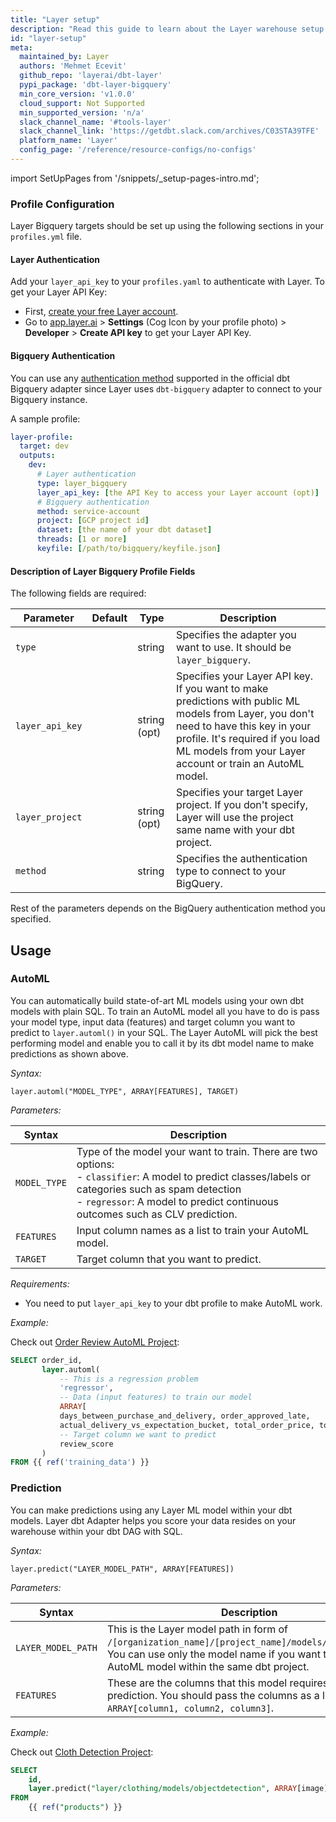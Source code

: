 ```yaml
---
title: "Layer setup"
description: "Read this guide to learn about the Layer warehouse setup in dbt."
id: "layer-setup"
meta:
  maintained_by: Layer
  authors: 'Mehmet Ecevit'
  github_repo: 'layerai/dbt-layer'
  pypi_package: 'dbt-layer-bigquery'
  min_core_version: 'v1.0.0'
  cloud_support: Not Supported
  min_supported_version: 'n/a'
  slack_channel_name: '#tools-layer'
  slack_channel_link: 'https://getdbt.slack.com/archives/C03STA39TFE'
  platform_name: 'Layer'
  config_page: '/reference/resource-configs/no-configs'
---
```



import SetUpPages from '/snippets/_setup-pages-intro.md';

<SetUpPages meta={frontMatter.meta} />

### Profile Configuration

Layer Bigquery targets should be set up using the following sections in your `profiles.yml` file.
#### Layer Authentication
Add your `layer_api_key` to your `profiles.yaml` to authenticate with Layer. To get your Layer API Key:
- First, [create your free Layer account](https://app.layer.ai/login?returnTo=%2Fgetting-started).
- Go to [app.layer.ai](https://app.layer.ai) > **Settings** (Cog Icon by your profile photo) > **Developer** > **Create API key** to get your Layer API Key.

#### Bigquery Authentication
You can use any [authentication method](https://docs.getdbt.com/reference/warehouse-profiles/bigquery-setup) supported in the official dbt Bigquery adapter since Layer uses `dbt-bigquery` adapter to connect to your Bigquery instance. 


A sample profile:

<File name='profiles.yml'>

```yaml
layer-profile:
  target: dev
  outputs:
    dev:
      # Layer authentication
      type: layer_bigquery
      layer_api_key: [the API Key to access your Layer account (opt)]
      # Bigquery authentication
      method: service-account
      project: [GCP project id]
      dataset: [the name of your dbt dataset]
      threads: [1 or more]
      keyfile: [/path/to/bigquery/keyfile.json]
```

</File>

#### Description of Layer Bigquery Profile Fields

The following fields are required:

Parameter               | Default     | Type         | Description
----------------------- | ----------- |--------------| ---
`type`                  |             | string       | Specifies the adapter you want to use. It should be `layer_bigquery`.
`layer_api_key`         |             | string (opt) | Specifies your Layer API key. If you want to make predictions with public ML models from Layer, you don't need to have this key in your profile. It's required if you load ML models from your Layer account or train an AutoML model.
`layer_project`         |             | string (opt) | Specifies your target Layer project. If you don't specify, Layer will use the project same name with your dbt project.
`method`              |             | string       | Specifies the authentication type to connect to your BigQuery.

Rest of the parameters depends on the BigQuery authentication method you specified.

## Usage

### AutoML

You can automatically build state-of-art ML models using your own dbt models with plain SQL. To train an AutoML model all you have to do is pass your model type, input data (features) and target column you want to predict to `layer.automl()` in your SQL. The Layer AutoML will pick the best performing model and enable you to call it by its dbt model name to make predictions as shown above. 

_Syntax:_
```
layer.automl("MODEL_TYPE", ARRAY[FEATURES], TARGET)
```

_Parameters:_

| Syntax    | Description                                                                                                                                                                                                                                 |
| --------- |---------------------------------------------------------------------------------------------------------------------------------------------------------------------------------------------------------------------------------------------|
| `MODEL_TYPE`    | Type of the model your want to train. There are two options: <br/> - `classifier`: A model to predict classes/labels or categories such as spam detection<br/>- `regressor`: A model to predict continuous outcomes such as CLV prediction. |
| `FEATURES`    | Input column names as a list to train your AutoML model.                                                                                                                                                                                    |
| `TARGET`    | Target column that you want to predict.                                                                                                                                                                                                     |


_Requirements:_
- You need to put `layer_api_key` to your dbt profile to make AutoML work.

_Example:_

Check out [Order Review AutoML Project](https://github.com/layerai/dbt-layer/tree/mecevit/update-docs/examples/order_review_prediction):

```sql
SELECT order_id,
       layer.automl(
           -- This is a regression problem
           'regressor',
           -- Data (input features) to train our model
           ARRAY[
           days_between_purchase_and_delivery, order_approved_late,
           actual_delivery_vs_expectation_bucket, total_order_price, total_order_freight, is_multiItems_order,seller_shipped_late],
           -- Target column we want to predict
           review_score
       )
FROM {{ ref('training_data') }}
```

### Prediction

You can make predictions using any Layer ML model within your dbt models. Layer dbt Adapter helps you score your data resides on your warehouse within your dbt DAG with SQL.

_Syntax:_
```
layer.predict("LAYER_MODEL_PATH", ARRAY[FEATURES])
```

_Parameters:_

| Syntax    | Description                                                                                                                                                                                        |
| --------- |----------------------------------------------------------------------------------------------------------------------------------------------------------------------------------------------------|
| `LAYER_MODEL_PATH`      | This is the Layer model path in form of `/[organization_name]/[project_name]/models/[model_name]`. You can use only the model name if you want to use an AutoML model within the same dbt project. |
| `FEATURES` | These are the columns that this model requires to make a prediction. You should pass the columns as a list like `ARRAY[column1, column2, column3]`.                                                |

_Example:_

Check out [Cloth Detection Project](https://github.com/layerai/dbt-layer/tree/mecevit/update-docs/examples/cloth_detector):

```sql
SELECT
    id,
    layer.predict("layer/clothing/models/objectdetection", ARRAY[image])
FROM
    {{ ref("products") }}
```


